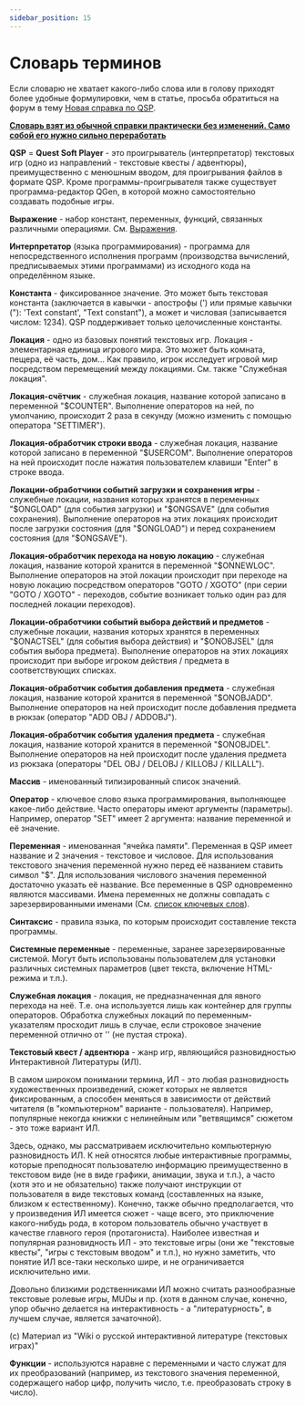 ```yaml
---
sidebar_position: 15
---
```

# Словарь терминов

Если словарю не хватает какого-либо слова или в голову приходят более удобные формулировки, чем в статье, просьба обратиться на форум в тему [Новая справка по QSP](http://qsp.su/index.php?option=com_agora&task=topic&id=647&Itemid=57).

<u>**Словарь взят из обычной справки практически без изменений. Само собой его нужно сильно переработать**</u>

**QSP** = **Quest Soft Player** - это проигрыватель (интерпретатор) текстовых игр (одно из направлений - текстовые квесты / адвентюры), преимущественно с менюшным вводом, для проигрывания файлов в формате QSP. Кроме программы-проигрывателя также существует программа-редактор QGen, в которой можно самостоятельно создавать подобные игры.

**Выражение** - набор констант, переменных, функций, связанных различными операциями. См. [Выражения](..\programming\expressions.md).

**Интерпретатор** (языка программирования) - программа для непосредственного исполнения программ (производства вычислений, предписываемых этими программами) из исходного кода на определённом языке.

**Константа** - фиксированное значение. Это может быть текстовая константа (заключается в кавычки - апострофы (\') или прямые кавычки ("): \'Text constant\', "Text constant"), а может и числовая (записывается числом: 1234). QSP поддерживает только целочисленные константы.

**Локация** - одно из базовых понятий текстовых игр. Локация - элементарная единица игрового мира. Это может быть комната, пещера, её часть, дом\... Как правило, игрок исследует игровой мир посредством перемещений между локациями. См. также "Служебная локация".

**Локация-счётчик** - служебная локация, название которой записано в переменной "\$COUNTER". Выполнение операторов на ней, по умолчанию, происходит 2 раза в секунду (можно изменить с помощью оператора "SETTIMER").

**Локация-обработчик строки ввода** - служебная локация, название которой записано в переменной "\$USERCOM". Выполнение операторов на ней происходит после нажатия пользователем клавиши "Enter" в строке ввода.

**Локации-обработчики событий загрузки и сохранения игры** - служебные локации, названия которых хранятся в переменных "\$ONGLOAD" (для события загрузки) и "\$ONGSAVE" (для события сохранения). Выполнение операторов на этих локациях происходит после загрузки состояния (для "\$ONGLOAD") и перед сохранением состояния (для "\$ONGSAVE").

**Локация-обработчик перехода на новую локацию** - служебная локация, название которой хранится в переменной "\$ONNEWLOC". Выполнение операторов на этой локации происходит при переходе на новую локацию посредством операторов "GOTO / XGOTO" (при серии "GOTO / XGOTO" - переходов, событие возникает только один раз для последней локации переходов).

**Локации-обработчики событий выбора действий и предметов** - служебные локации, названия которых хранятся в переменных "\$ONACTSEL" (для события выбора действия) и "\$ONOBJSEL" (для события выбора предмета). Выполнение операторов на этих локациях происходит при выборе игроком действия / предмета в соответствующих списках.

**Локация-обработчик события добавления предмета** - служебная локация, название которой хранится в переменной "\$ONOBJADD". Выполнение операторов на ней происходит после добавления предмета в рюкзак (оператор "ADD OBJ / ADDOBJ").

**Локация-обработчик события удаления предмета** - служебная локация, название которой хранится в переменной "\$ONOBJDEL". Выполнение операторов на ней происходит после удаления предмета из рюкзака (операторы "DEL OBJ / DELOBJ / KILLOBJ / KILLALL").

**Массив** - именованный типизированный список значений.

**Оператор** - ключевое слово языка программирования, выполняющее какое-либо действие. Часто операторы имеют аргументы (параметры). Например, оператор "SET" имеет 2 аргумента: название переменной и её значение.

**Переменная** - именованная "ячейка памяти". Переменная в QSP имеет название и 2 значения - текстовое и числовое. Для использования текстового значения переменной нужно перед её названием ставить символ "\$". Для использования числового значения переменной достаточно указать её название. Все переменные в QSP одновременно являются массивами. Имена переменных не должны совпадать с зарезервированными именами (См. [список ключевых слов](..\keywords.md)).

**Синтаксис** - правила языка, по которым происходит составление текста программы.

**Системные переменные** - переменные, заранее зарезервированные системой. Могут быть использованы пользователем для установки различных системных параметров (цвет текста, включение HTML-режима и т.п.).

**Служебная локация** - локация, не предназначенная для явного перехода на неё. Т.е. она используется лишь как контейнер для группы операторов. Обработка служебных локаций по переменным-указателям просходит лишь в случае, если строковое значение переменной отлично от \'\' (не пустая строка).

**Текстовый квест / адвентюра** - жанр игр, являющийся разновидностью Интерактивной Литературы (ИЛ).

В самом широком понимании термина, ИЛ - это любая разновидность художественных произведений, сюжет которых не является фиксированным, а способен меняться в зависимости от действий читателя (в "компьютерном" варианте - пользователя). Например, популярные некогда книжки с нелинейным или "ветвящимся" сюжетом - это тоже вариант ИЛ.

Здесь, однако, мы рассматриваем исключительно компьютерную разновидность ИЛ. К ней относятся любые интерактивные программы, которые преподносят пользователю информацию преимущественно в текстовом виде (не в виде графики, анимации, звука и т.п.), а часто (хотя это и не обязательно) также получают инструкции от пользователя в виде текстовых команд (составленных на языке, близком к естественному). Конечно, также обычно предполагается, что у произведения ИЛ имеется сюжет - чаще всего, это приключение какого-нибудь рода, в котором пользователь обычно участвует в качестве главного героя (протагониста). Наиболее известная и популярная разновидность ИЛ - это текстовые игры (они же "текстовые квесты", "игры с текстовым вводом" и т.п.), но нужно заметить, что понятие ИЛ все-таки несколько шире, и не ограничивается исключительно ими.

Довольно близкими родственниками ИЛ можно считать разнообразные текстовые ролевые игры, MUDы и пр. (хотя в данном случае, конечно, упор обычно делается на интерактивность - а "литературность", в лучшем случае, является зачаточной).

\(c\) Материал из "Wiki о русской интерактивной литературе (текстовых играх)"

**Функции** - используются наравне с переменными и часто служат для их преобразований (например, из текстового значения переменной, содержащего набор цифр, получить число, т.е. преобразовать строку в число).
